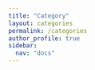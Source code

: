 ```yaml
---
title: "Category"
layout: categories
permalink: /categories
author_profile: true
sidebar:
  nav: "docs"
---
```

